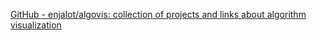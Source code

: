 
[GitHub - enjalot/algovis: collection of projects and links about algorithm visualization](https://github.com/enjalot/algovis)
